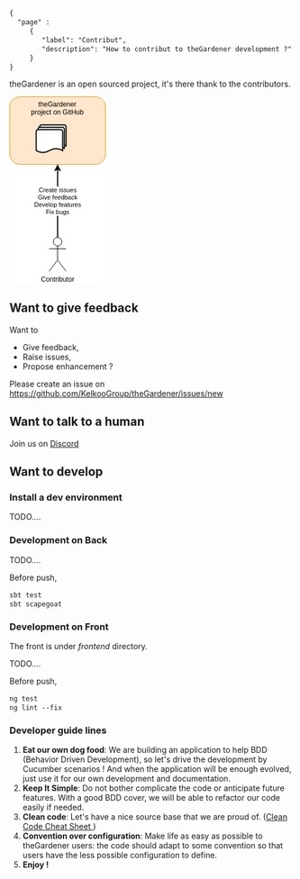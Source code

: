 ```thegardener
{
  "page" :
     {
        "label": "Contribut",
        "description": "How to contribut to theGardener development ?"
     }
}
```

theGardener is an open sourced project, it's there thank to the contributors. 

![Roles](../assets/images/theGardener_role_contributor.png)


## Want to give feedback

Want to 

- Give feedback,
- Raise issues,
- Propose enhancement ? 

Please create an issue on https://github.com/KelkooGroup/theGardener/issues/new

## Want to talk to a human

Join us on [Discord](https://discordapp.com/channels/417704230531366923/417704230976225281) 

## Want to develop  


### Install a dev environment

TODO....

### Development on Back


TODO....

Before push, 

```
sbt test
sbt scapegoat
```


### Development on Front

The front is under _frontend_ directory.


TODO....

Before push, 

```
ng test
ng lint --fix
```



### Developer guide lines

1. **Eat our own dog food**: We are building an application to help BDD (Behavior Driven Development), so let's drive the development by Cucumber scenarios ! And when the application will be enough evolved, just use it for our own development and documentation.
1. **Keep It Simple**: Do not bother complicate the code or anticipate future features. With a good BDD cover, we will be able to refactor our code easily if needed.
1. **Clean code**: Let's have a nice source base that we are proud of. ([Clean Code Cheat Sheet ](https://www.bbv.ch/images/bbv/pdf/downloads/V2_Clean_Code_V3.pdf))
1. **Convention over configuration**: Make life as easy as possible to theGardener users: the code should adapt to some convention so that users have the less possible configuration to define.
1. **Enjoy !**
